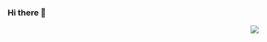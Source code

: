 ### Hi there 👋

<!--
**YQP-CV/YQP-CV** is a ✨ _special_ ✨ repository because its `README.md` (this file) appears on your GitHub profile.

Here are some ideas to get you started:

- 🔭 I’m currently working on Henan university
- 🌱 I’m currently learning CV
- 👯 I’m looking to collaborate on ...
- 🤔 I’m looking for help with ...
- 💬 Ask me about 1483817877@qq.com
- 📫 How to reach me: Kaifeng,Henan,China
- 😄 Pronouns: ...
- ⚡ Fun fact: Basketball
--><img align="right" src="https://github-readme-stats.vercel.app/api?username=YQP-CV&show_icons=true&icon_color=CE1D2D&text_color=718096&bg_color=ffffff&hide_title=true" />

